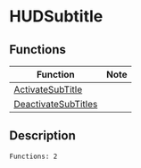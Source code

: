 # HUDSubtitle
## Functions
| Function | Note |
|----------|------|
|[ActivateSubTitle](ActivateSubTitle.md)| |
|[DeactivateSubTitles](DeactivateSubTitles.md)| |
## Description
```
Functions: 2
```